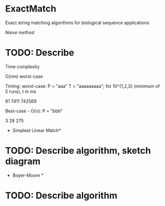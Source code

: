 # ExactMatch
Exact string matching algorithms for biological sequence applications

*Naive method*


# TODO: Describe   


Time complexity

O(nm) worst-case

Timing: worst-case:  P = "aaa"   T = "aaaaaaaaa"; for 10^{1,2,3}  (minimum of 5 runs), t in ms

81
7411
742569

Best-case - O(n): P = "bbb" 

3
28
275

* Simplest Linear Match*

# TODO: Describe algorithm, sketch diagram

* Boyer-Moore *
# TODO: Describe algorithm
